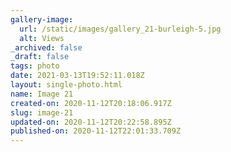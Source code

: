 ```yaml
---
gallery-image:
  url: /static/images/gallery_21-burleigh-5.jpg
  alt: Views
_archived: false
_draft: false
tags: photo
date: 2021-03-13T19:52:11.018Z
layout: single-photo.html
name: Image 21
created-on: 2020-11-12T20:18:06.917Z
slug: image-21
updated-on: 2020-11-12T20:22:58.895Z
published-on: 2020-11-12T22:01:33.709Z
---
```

